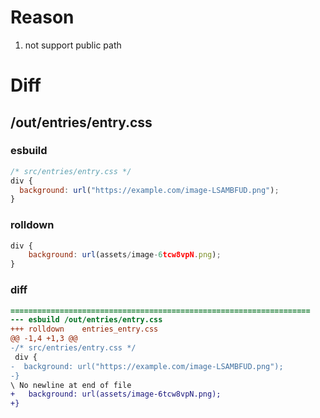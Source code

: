 # Reason
1. not support public path
# Diff
## /out/entries/entry.css
### esbuild
```js
/* src/entries/entry.css */
div {
  background: url("https://example.com/image-LSAMBFUD.png");
}
```
### rolldown
```js
div {
	background: url(assets/image-6tcw8vpN.png);
}

```
### diff
```diff
===================================================================
--- esbuild	/out/entries/entry.css
+++ rolldown	entries_entry.css
@@ -1,4 +1,3 @@
-/* src/entries/entry.css */
 div {
-  background: url("https://example.com/image-LSAMBFUD.png");
-}
\ No newline at end of file
+	background: url(assets/image-6tcw8vpN.png);
+}

```